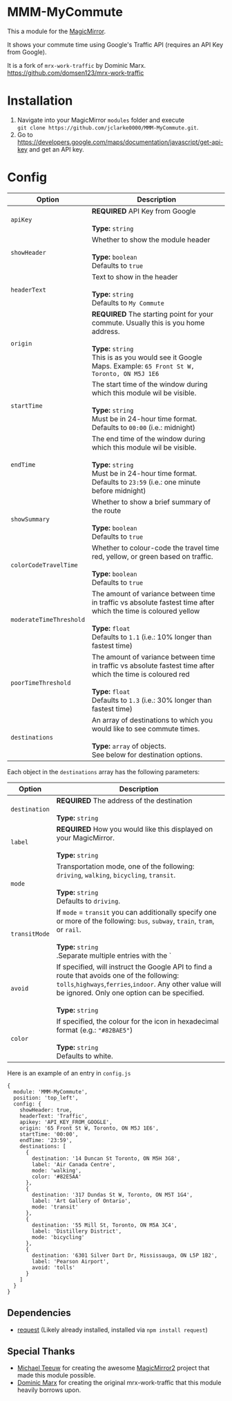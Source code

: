 # MMM-MyCommute
This a module for the [MagicMirror](https://github.com/MichMich/MagicMirror/tree/develop).

It shows your commute time using Google's Traffic API (requires an API Key from Google).

It is a fork of `mrx-work-traffic` by Dominic Marx.
https://github.com/domsen123/mrx-work-traffic

# Installation
1. Navigate into your MagicMirror `modules` folder and execute<br>
`git clone https://github.com/jclarke0000/MMM-MyCommute.git`.
2. Go to https://developers.google.com/maps/documentation/javascript/get-api-key and get an API key.

# Config
|Option|Description|
|---|---|
|`apiKey`|**REQUIRED** API Key from Google<br><br>**Type:** `string`|
|`showHeader`|Whether to show the module header<br><br>**Type:** `boolean`<br>Defaults to `true`|
|`headerText`|Text to show in the header<br><br>**Type:** `string`<br>Defaults to `My Commute`|
|`origin`|**REQUIRED** The starting point for your commute.  Usually this is you home address.<br><br>**Type:** `string`<br>This is as you would see it Google Maps.  Example:  `65 Front St W, Toronto, ON M5J 1E6`|
|`startTime`|The start time of the window during which this module wil be visible.<br><br>**Type:** `string`<br>Must be in 24-hour time format.  Defaults to `00:00` (i.e.: midnight)|
|`endTime`|The end time of the window during which this module wil be visible.<br><br>**Type:** `string`<br>Must be in 24-hour time format.  Defaults to `23:59` (i.e.: one minute before midnight)|
|`showSummary`|Whether to show a brief summary of the route<br><br>**Type:** `boolean`<br>Defaults to `true`|
|`colorCodeTravelTime`|Whether to colour-code the travel time red, yellow, or green based on traffic.<br><br>**Type:** `boolean`<br>Defaults to `true`|
|`moderateTimeThreshold`|The amount of variance between time in traffic vs absolute fastest time after which the time is coloured yellow<br><br>**Type:** `float`<br>Defaults to `1.1` (i.e.: 10% longer than fastest time)|
|`poorTimeThreshold`|The amount of variance between time in traffic vs absolute fastest time after which the time is coloured red<br><br>**Type:** `float`<br>Defaults to `1.3` (i.e.: 30% longer than fastest time)|
|`destinations`|An array of destinations to which you would like to see commute times.<br><br>**Type:** `array` of objects.<br>See below for destination options.|

Each object in the `destinations` array has the following parameters:

|Option|Description|
|---|---|
|`destination`|**REQUIRED** The address of the destination<br><br>**Type:** `string`|
|`label`|**REQUIRED** How you would like this displayed on your MagicMirror.<br><br>**Type:** `string`|
|`mode`|Transportation mode, one of the following: `driving`, `walking`, `bicycling`, `transit`.<br><br>**Type:** `string`<br>Defaults to `driving`.|
|`transitMode`|If `mode` = `transit` you can additionally specify one or more of the following: `bus`, `subway`, `train`, `tram`, or `rail`.<br><br>**Type:** `string`<br>.Separate multiple entries with the `|` character (e.g.: `"transitMode" : "bus|subway|tram"`). Specifying `rail`indicates that the calculated route should prefer travel by train, tram, light rail, and subway.  Equivalenet to `train|tram|subway`|
|`avoid`|If specified, will instruct the Google API to find a route that avoids one of the following: `tolls`,`highways`,`ferries`,`indoor`.  Any other value will be ignored.  Only one option can be specified.<br><br>**Type:** `string`|
|`color`|If specified, the colour for the icon in hexadecimal format (e.g.: `"#82BAE5"`)<br><br>**Type:** `string`<br>Defaults to white.|



Here is an example of an entry in `config.js`
```
{
  module: 'MMM-MyCommute',
  position: 'top_left',
  config: {
    showHeader: true,
    headerText: 'Traffic',
    apikey: 'API_KEY_FROM_GOOGLE',
    origin: '65 Front St W, Toronto, ON M5J 1E6',
    startTime: '00:00',
    endTime: '23:59',
    destinations: [
      {
        destination: '14 Duncan St Toronto, ON M5H 3G8',
        label: 'Air Canada Centre',
        mode: 'walking',
        color: '#82E5AA'
      },
      {
        destination: '317 Dundas St W, Toronto, ON M5T 1G4',
        label: 'Art Gallery of Ontario',
        mode: 'transit'
      },
      {
        destination: '55 Mill St, Toronto, ON M5A 3C4',
        label: 'Distillery District',
        mode: 'bicycling'
      },
      {
        destination: '6301 Silver Dart Dr, Mississauga, ON L5P 1B2',
        label: 'Pearson Airport',
        avoid: 'tolls'
      }
    ]
  }
}
```


## Dependencies
- [request](https://www.npmjs.com/package/request) (Likely already installed, installed via `npm install request`)

## Special Thanks
- [Michael Teeuw](https://github.com/MichMich) for creating the awesome [MagicMirror2](https://github.com/MichMich/MagicMirror/tree/develop) project that made this module possible.
- [Dominic Marx](https://github.com/domsen123) for creating the original mrx-work-traffic that this module heavily borrows upon.